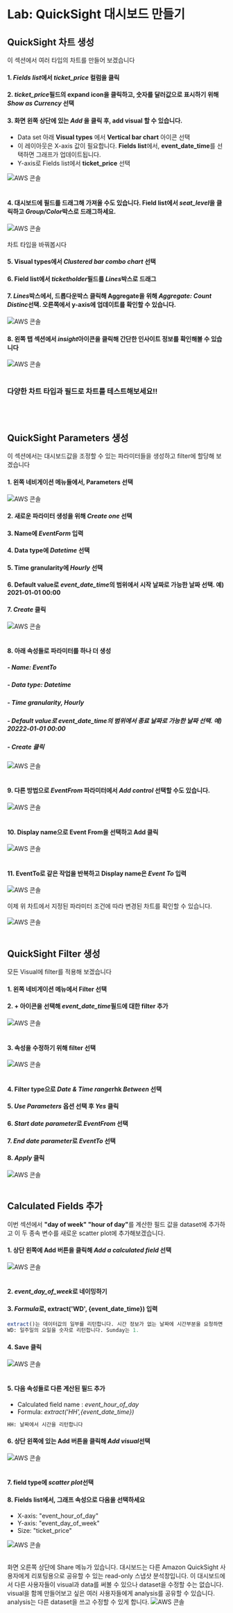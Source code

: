 # Lab: QuickSight 대시보드 만들기

## QuickSight 차트 생성
이 섹션에서 여러 타입의 차트를 만들어 보겠습니다
#### 1. <em>Fields list</em>에서 <em>ticket_price</em> 컬럼을 클릭
#### 2. <em>ticket_price</em>필드의 expand icon을 클릭하고, 숫자를 달러값으로 표시하기 위해 <em>Show as Currency</em> 선택

#### 3. 화면 왼쪽 상단에 있는 <em>Add </em>을 클릭 후, add visual 할 수 있습니다.
- Data set 아래 <b>Visual types</b> 에서 <b>Vertical bar chart</b> 아이콘 선택
- 이 레이아웃은 X-axis 값이 필요합니다. <b>Fields list</b>에서, <b>event_date_time</b>를 선택하면 그래프가 업데이트됩니다.
- Y-axis로 Fields list에서 <b>ticket_price</b> 선택

![AWS 콘솔](../images/qs-func/chart1.png)
<br></br>
#### 4. 대시보드에 필드를 드래그해 가져올 수도 있습니다. Field list에서 <em>seat_level</em>을 클릭하고 <em>Group/Color</em>박스로 드래그하세요.
![AWS 콘솔](../images/qs-func/chart2.png)
<br></br>
차트 타입을 바꿔봅시다

#### 5. Visual types에서 <em>Clustered bar combo chart</em> 선택
#### 6. Field list에서 <em>ticketholder</em>필드를 <em>Lines</em>박스로 드래그
#### 7. <em>Lines</em>박스에서, 드롭다운박스 클릭해 Aggregate을 위해 <em>Aggregate: Count Distinc</em>선택. 오른쪽에서 y-axis에 업데이트를 확인할 수 있습니다.
![AWS 콘솔](../images/qs-func/chart3.png)
#### 8. 왼쪽 탭 섹션에서 <em>insight</em>아이콘을 클릭해 간단한 인사이트 정보를 확인해볼 수 있습니다
![AWS 콘솔](../images/qs-func/chart4.png)<br></br>

### 다양한 차트 타입과 필드로 차트를 테스트해보세요!!
<br></br>
## QuickSight Parameters 생성
이 섹션에서는 대시보드값을 조정할 수 있는 파라미터들을 생성하고 filter에 할당해 보겠습니다

#### 1. 왼쪽 네비게이션 메뉴들에서, Parameters 선택
![AWS 콘솔](../images/qs-func/parameter1.png)
#### 2. 새로운 파라미터 생성을 위해 <em>Create one</em> 선택
#### 3. Name에 <em>EventForm</em> 입력
#### 4. Data type에 <em>Datetime</em> 선택
#### 5. Time granularity에 <em>Hourly</em> 선택
#### 6. Default value로 <em>event_date_time</em>의 범위에서 시작 날짜로 가능한 날짜 선택. 예) 2021-01-01 00:00
#### 7. <em>Create</em> 클릭
![AWS 콘솔](../images/qs-func/parameter2.png)<br></br>
#### 8. 아래 속성들로 파라미터를 하나 더 생성
##### - Name: EventTo
##### - Data type: Datetime
##### - Time granularity, Hourly
##### - Default value로 <em>event_date_time</em>의 범위에서 종료 날짜로 가능한 날짜 선택. 예) 20222-01-01 00:00
##### - Create 클릭
![AWS 콘솔](../images/qs-func/parameter3.png)<br></br>
#### 9. 다른 방법으로 <em>EventFrom</em> 파라미터에서 <em>Add control</em> 선택할 수도 있습니다.
![AWS 콘솔](../images/qs-func/parameter4.png)<br></br>
#### 10. Display name으로 Event From을 선택하고 Add 클릭
![AWS 콘솔](../images/qs-func/parameter5.png)<br></br>
#### 11. EventTo로 같은 작업을 반복하고 Display name은 <em>Event To</em> 입력
![AWS 콘솔](../images/qs-func/parameter6.png)
<br></br>
이제 위 차트에서 지정된 파라미터 조건에 따라 변경된 차트를 확인할 수 있습니다.
<br></br>
![AWS 콘솔](../images/qs-func/parameter7.png)<br></br>

## QuickSight Filter 생성
모든 Visual에 filter를 적용해 보겠습니다
#### 1. 왼쪽 네비게이션 메뉴에서 Filter 선택
#### 2. + 아이콘을 선택해 <em>event_date_time</em>필드에 대한 filter 추가
![AWS 콘솔](../images/qs-func/filter1.png)<br></br>
#### 3. 속성을 수정하기 위해 filter 선택
![AWS 콘솔](../images/qs-func/filter2.png)<br></br>
#### 4. Filter type으로 <em>Date & Time range</em>rhk <em>Between</em> 선택
#### 5. <em>Use Parameters</em> 옵션 선택 후 <em>Yes</em> 클릭
#### 6. <em>Start date parameter</em>로 <em>EventFrom</em> 선택
#### 7. <em>End date parameter</em>로 <em>EventTo</em> 선택
#### 8. <em>Apply</em> 클릭
![AWS 콘솔](../images/qs-func/filter3.png)<br></br>

## Calculated Fields 추가
이번 섹션에서 <b>"day of week" "hour of day"</b>를 계산한 필드 값을 dataset에 추가하고 이 두 종속 변수를 새로운 scatter plot에 추가해보겠습니다.

#### 1. 상단 왼쪽에 Add 버튼을 클릭해 <em>Add a calculated field</em> 선택
![AWS 콘솔](../images/qs-func/add-cf.png)<br></br>
#### 2. <em>event_day_of_week</em>로 네이밍하기
#### 3. <em>Formula</em>로, extract('WD', {event_date_time}) 입력
```sql
extract()는 데이터값의 일부를 리턴합니다. 시간 정보가 없는 날짜에 시간부분을 요청하면 0을 리턴합니다.
WD: 일주일의 요일을 숫자로 리턴합니다. Sunday는 1.
```
 #### 4. Save 클릭
 ![AWS 콘솔](../images/qs-func/add-cf2.png)<br></br>
 #### 5. 다음 속성들로 다른 계산된 필드 추가
 - Calculated field name : <em>event_hour_of_day</em>
 - Formula: <em>extract('HH',{event_date_time})</em>
```sql
HH: 날짜에서 시간을 리턴합니다
```

#### 6. 상단 왼쪽에 있는 Add 버튼을 클릭해 <em>Add visual</em>선택
![AWS 콘솔](../images/qs-func/add-cf3.png)<br></br>
#### 7. field type에 <em>scatter plot</em>선택
#### 8. Fields list에서, 그래프 속성으로 다음을 선택하세요
- X-axis: "event_hour_of_day"
- Y-axis: "event_day_of_week"
- Size: "ticket_price"

![AWS 콘솔](../images/qs-func/add-cf4.png)<br></br>

화면 오른쪽 상단에 Share 메뉴가 있습니다.
대시보드는 다른 Amazon QuickSight 사용자에게 리포팅용으로 공유할 수 있는 read-only 스냅샷 분석창입니다.
이 대시보드에서 다른 사용자들이 visual과 data를 써볼 수 있으나 dataset을 수정할 수는 없습니다.
visual을 함께 만들어보고 싶은 여러 사용자들에게 analysis를 공유할 수 있습니다. analysis는 다른 dataset을 쓰고 수정할 수 있게 합니다.
![AWS 콘솔](../images/qs-func/add-cf5.png)<br></br>
